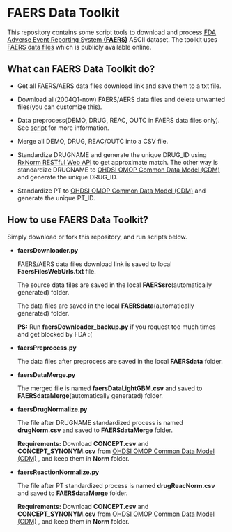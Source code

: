 # FAERS Data Toolkit

This repository contains some script tools to download and process  [FDA Adverse Event Reporting System **(FAERS)**](https://www.fda.gov/Drugs/GuidanceComplianceRegulatoryInformation/Surveillance/AdverseDrugEffects/) ASCII dataset. The toolkit uses [FAERS data files](https://www.fda.gov/Drugs/GuidanceComplianceRegulatoryInformation/Surveillance/AdverseDrugEffects/ucm082193.htm) which is publicly available online. 



## What can FAERS Data Toolkit do?

- Get all FAERS/AERS data files download link and save them to a txt file.

- Download all(2004Q1-now) FAERS/AERS data files and delete unwanted files(you can customize this).

- Data preprocess(DEMO, DRUG, REAC, OUTC in FAERS data files only). See [script]() for more information.

- Merge all DEMO, DRUG, REAC/OUTC into a CSV file.

- Standardize DRUGNAME and generate the unique DRUG_ID using [RxNorm RESTful Web API](<https://rxnav.nlm.nih.gov/RxNormAPIREST.html>) to get approximate match. The other way is standardize DRUGNAME to [OHDSI OMOP Common Data Model (CDM)](<https://www.ohdsi.org/>) and generate the unique DRUG_ID.

- Standardize PT to  [OHDSI OMOP Common Data Model (CDM)](<https://www.ohdsi.org/>) and generate the unique PT_ID.

## How to use FAERS Data Toolkit?

  Simply download or fork this repository, and run scripts below.

- **faersDownloader.py**

  FAERS/AERS data files download link is saved to local **FaersFilesWebUrls.txt** file.

  The source data files are saved in the local **FAERSsrc**(automatically generated) folder.

  The data files are saved in the local **FAERSdata**(automatically generated) folder.

  **PS:** Run **faersDownloader_backup.py** if you request too much times and get blocked by FDA :(

- **faersPreprocess.py**

  The data files after preprocess are saved in the local **FAERSdata** folder.

- **faersDataMerge.py**

  The merged file is named **faersDataLightGBM.csv** and saved to **FAERSdataMerge**(automatically generated) folder.

- **faersDrugNormalize.py**

  The file after DRUGNAME standardized process is named **drugNorm.csv** and saved to **FAERSdataMerge** folder.

  **Requirements:** Download **CONCEPT.csv** and **CONCEPT_SYNONYM.csv** from [OHDSI OMOP Common Data Model (CDM)](<https://www.ohdsi.org/>) , and keep them in **Norm** folder.

- **faersReactionNormalize.py**

  The file after PT standardized process is named **drugReacNorm.csv** and saved to **FAERSdataMerge** folder.

  **Requirements:** Download **CONCEPT.csv** and **CONCEPT_SYNONYM.csv** from [OHDSI OMOP Common Data Model (CDM)](<https://www.ohdsi.org/>) , and keep them in **Norm** folder.

  



